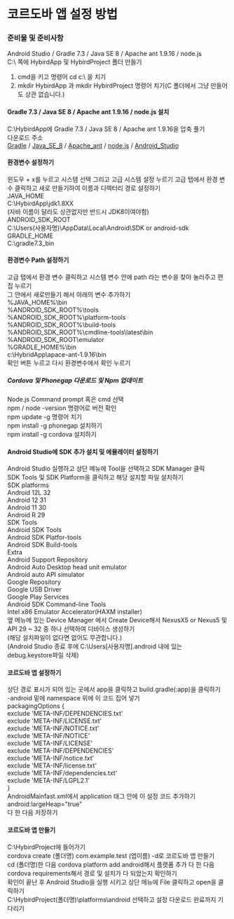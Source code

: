 # 코르도바 앱 설정 방법
### 준비물 및 준비사항
Android Studio / Gradle 7.3 / Java SE 8 / Apache ant 1.9.16 / node.js   
C:\ 쪽에 HybirdApp 및 HybirdProject 폴더 만들기   
1. cmd을 키고 명령어 cd c:\ 을 치기   
2. mkdir HybirdApp 과 mkdir HybirdProject 명령어 치기(C 폴더에서 그냥 만들어도 상관 없습니다.)   
  
####  Gradle 7.3 / Java SE 8 / Apache ant 1.9.16 / node.js 설치 
C:\HybirdApp에 Gradle 7.3 / Java SE 8 / Apache ant 1.9.16을 압축 풀기   
다운로드 주소   
[Gradle](https://gradle.org/releases/) / [Java_SE_8](https://jdk.java.net/archive/) / [Apache_ant](https://ant.apache.org/bindownload.cgi) / [node.js](https://nodejs.org/ko/) / [Android_Studio](https://developer.android.com/studio?gclid=Cj0KCQiA1ZGcBhCoARIsAGQ0kkpMkg67ztQNHLwHAk9KTvjcjzZKBGghifUzjE0h6QCzYj2FjxQxIPAaAjyNEALw_wcB&gclsrc=aw.ds)   

#### 환경변수 설정하기
윈도우 + x를 누르고 시스템 선택 그리고 고급 시스템 설정 누르기
고급 탭에서 환경 변수 클릭하고 새로 만들기하여 이름과 디렉터리 경로 설정하기   
JAVA_HOME   
C:\HybirdApp\jdk1.8XX   
(자바 이름이 달라도 상관없지만 반드시 JDK8이여야함)   
ANDROID_SDK_ROOT   
C:\Users\(사용자명)\AppData\Local\Android\SDK or android-sdk   
GRADLE_HOME   
C:\gradle7.3_bin

#### 환경변수 Path 설정하기
고급 탭에서 환경 변수 클릭하고 시스템 변수 안에 path 라는 변수을 찾아 눌러주고 편집 누르기   
그 안에서 새로만들기 해서 아래의 변수 추가하기   
%JAVA_HOME%\bin   
%ANDROID_SDK_ROOT%\tools   
%ANDROID_SDK_ROOT%\platform-tools   
%ANDROID_SDK_ROOT%\build-tools   
%ANDROID_SDK_ROOT%\cmdline-tools\latest\bin   
%ANDROID_SDK_ROOT\emulator   
%GRADLE_HOME%\bin   
c:\HybridApp\apace-ant-1.9.16\bin   
확인 버튼 누르고 다시 환경변수에서 확인 누르기   

##### Cordova 및 Phonegap 다운로드 및 Npm 업데이트
Node.js Command prompt 혹은 cmd 선택   
npm / node -version 명령어로 버전 확인   
npm update -g 명령어 치기   
npm install -g phonegap 설치하기   
npm install -g cordova 설치하기   

#### Android Studio에 SDK 추가 설치 및 에뮬레이터 설정하기
Android Studio 실행하고 상단 메뉴에 Tool을 선택하고 SDK Manager 클릭   
SDK Tools 및 SDK Platform을 클릭하고 해당 설치할 파일 설치하기   
SDK platforms   
Android 12L	32   
Android 12	31   
Android 11	30   
Android R	29   
SDK Tools   
Android SDK Tools   
Android SDK Platfor-tools   
Android SDK Build-tools   
Extra   
Android Support Repository   
Android Auto Desktop head unit emulator   
Android auto API simulator   
Google Repository   
Google USB Driver   
Google Play Services   
Android SDK Command-line Tools   
Intel x86 Emulator Accelerator(HAXM installer)   
옆 메뉴에 있는 Device Manager 에서 Create Device해서 NexusX5 or Nexus5 및 API 29 ~ 32 중 하나 선택하여 디바이스 생성하기   
(해당 설치파일이 없다면 없어도 무관합니다.)   
(Android Studio 종료 후에 C:\Users\[사용자명]\.android 내에 있는 debug.keystore파일 삭제)    

#### 코르도바 앱 설정하기
상단 경로 표시가 되어 있는 곳에서 app을 클릭하고 build.gradle(:app)을 클릭하기   
-android 밑에 namespace 위에 이 코드 집어 넣기   
packagingOptions {   
      exclude 'META-INF/DEPENDENCIES.txt'   
      exclude 'META-INF/LICENSE.txt'   
      exclude 'META-INF/NOTICE.txt'   
      exclude 'META-INF/NOTICE'   
      exclude 'META-INF/LICENSE'   
      exclude 'META-INF/DEPENDENCIES'   
      exclude 'META-INF/notice.txt'   
      exclude 'META-INF/license.txt'   
      exclude 'META-INF/dependencies.txt'   
      exclude 'META-INF/LGPL2.1'   
  }   
AndroidMainfast.xml에서 application 태그 안에 이 설정 코드 추가하기   
android:largeHeap="true"   
다 한 다음 저장하기

#### 코르도바 앱 만들기
C:\HybirdProject에 들어가기   
cordova create (폴더명) com.example.test (앱이름) -d로 코르도바 앱 만들기   
cd (폴더명)한 다음 cordova platform add android해서 플랫폼 추가
다 한 다음 cordova requirements해서 경로 및 설치가 다 되었는지 확인하기   
확인이 끝난 후 Android Studio을 실행 시키고 상단 메뉴에 File 클릭하고 open을 클릭하기   
C:\HybirdProject\(폴더명)\platforms\android 선택하고 설정 다운로드 완료까지 기다리기

####
